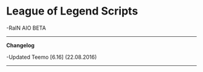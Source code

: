 # League of Legend Scripts
-RaIN AIO BETA
___
**Changelog**

-Updated Teemo [6.16] (22.08.2016)
___

